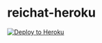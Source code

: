 reichat-heroku
==============

[![Deploy to Heroku](https://www.herokucdn.com/deploy/button.png)](https://heroku.com/deploy?template=https://github.com/furugomu/reichat-heroku)
